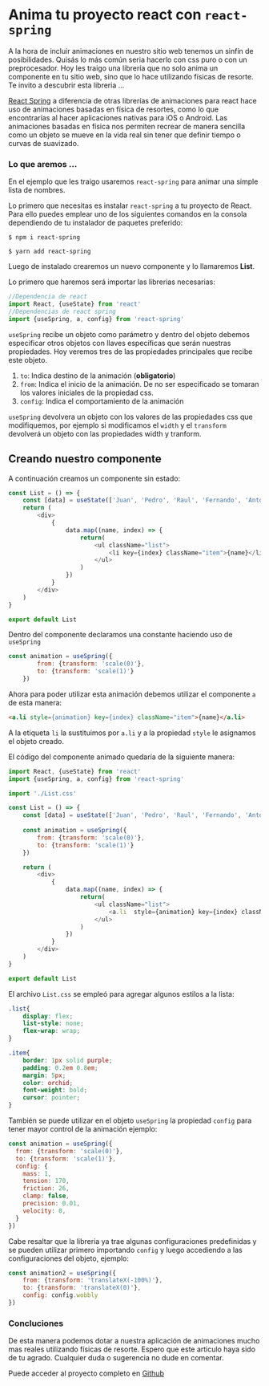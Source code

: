 # Anima tu proyecto react con `react-spring`

A la hora de incluir animaciones en nuestro sitio web tenemos un sinfín de posibilidades. Quisás lo más común seria hacerlo con css puro o con un preprocesador. Hoy les traigo una librería que no solo anima un componente en tu sitio web, sino que lo hace utilizando físicas de resorte. Te invito a descubrir esta libreria ...

[React Spring](https://www.react-spring.io/) a diferencia de otras librerías de animaciones para react hace uso de animaciones basadas en física de resortes, como lo que encontrarías al hacer aplicaciones nativas para iOS o Android. Las animaciones basadas en física nos permiten recrear de manera sencilla como un objeto se mueve en la vida real sin tener que definir tiempo o curvas de suavizado.

### Lo que aremos ...

En el ejemplo que les traigo usaremos `react-spring` para animar una simple lista de nombres.

Lo primero que necesitas es instalar `react-spring` a tu proyecto de React. Para ello puedes emplear uno de los siguientes comandos en la consola dependiendo de tu instalador de paquetes preferido:

```
$ npm i react-spring
``` 


```
$ yarn add react-spring
``` 

Luego de instalado crearemos un nuevo componente y lo llamaremos **List**.

 Lo primero que haremos será importar las librerias necesarias:

```JavaScript
//Dependencia de react
import React, {useState} from 'react' 
//Dependencias de react spring
import {useSpring, a, config} from 'react-spring'
```

`useSpring` recibe un objeto como parámetro y dentro del objeto debemos especificar otros objetos con llaves específicas que serán nuestras propiedades. Hoy veremos tres de las propiedades principales que recibe este objeto.

1. `to`: Indica destino de la animación (**obligatorio**)
2. `from`: Indica el inicio de la animación. De no ser especificado se tomaran los valores iniciales de la propiedad css.
3. `config`: Indica el comportamiento de la animación

`useSpring` devolvera un objeto con los valores de las propiedades css que modifiquemos, por ejemplo si modificamos el `width` y el `transform` devolverá un objeto con las propiedades width y tranform.

## Creando nuestro componente

A continuación creamos un componente sin estado:

```JavaScript
const List = () => {
    const [data] = useState(['Juan', 'Pedro', 'Raul', 'Fernando', 'Antonio'])
    return (
        <div>
            {
                data.map((name, index) => {
                    return(
                        <ul className="list">
                            <li key={index} className="item">{name}</li>
                        </ul>
                    )
                })
            }      
        </div>
    )
}

export default List
```

Dentro del componente declaramos una constante haciendo uso de `useSpring`

```JavaScript
const animation = useSpring({
        from: {transform: 'scale(0)'},
        to: {transform: 'scale(1)'}
    })
```

Ahora para poder utilizar esta animación debemos utilizar el componente `a` de esta manera:

```html
<a.li style={animation} key={index} className="item">{name}</a.li>
```

A la etiqueta `li` la sustituimos por `a.li` y a la propiedad `style` le asignamos el objeto creado.

El código del componente animado quedaría de la siguiente manera:

```JavaScript
import React, {useState} from 'react'
import {useSpring, a, config} from 'react-spring'

import './List.css'

const List = () => {
    const [data] = useState(['Juan', 'Pedro', 'Raul', 'Fernando', 'Antonio'])
    
    const animation = useSpring({
        from: {transform: 'scale(0)'},
        to: {transform: 'scale(1)'}
    })

    return (
        <div>
            {
                data.map((name, index) => {
                    return(
                        <ul className="list">
                            <a.li  style={animation} key={index} className=" item">{name}</a.li>
                        </ul>
                    )
                })
            }      
        </div>
    )
}

export default List
```

El archivo `List.css` se empleó para agregar algunos estilos a la lista:

```css
.list{
    display: flex;
    list-style: none;
    flex-wrap: wrap;
}

.item{
    border: 1px solid purple;
    padding: 0.2em 0.8em;
    margin: 5px;
    color: orchid;
    font-weight: bold;
    cursor: pointer;
}
```

También se puede utilizar en el objeto `useSpring` la propiedad `config` para tener mayor control de la animación ejemplo:

```JavaScript
const animation = useSpring({
  from: {transform: 'scale(0)'},
  to: {transform: 'scale(1)'},
  config: {
    mass: 1,
    tension: 170,
    friction: 26,
    clamp: false,
    precision: 0.01,
    velocity: 0,
  }
})
```

Cabe resaltar que la libreria ya trae algunas configuraciones predefinidas y se pueden utilizar primero importando `config` y luego accediendo a las configuraciones del objeto, ejemplo:

```JavaScript
const animation2 = useSpring({
    from: {transform: 'translateX(-100%)'},
    to: {transform: 'translateX(0)'},
    config: config.wobbly
})
```
### Concluciones
De esta manera podemos dotar a nuestra aplicación de animaciones mucho mas reales utilizando físicas de resorte. Espero que este articulo haya sido de tu agrado. Cualquier duda o sugerencia no dude en comentar.

Puede acceder al proyecto completo en [Github]()

